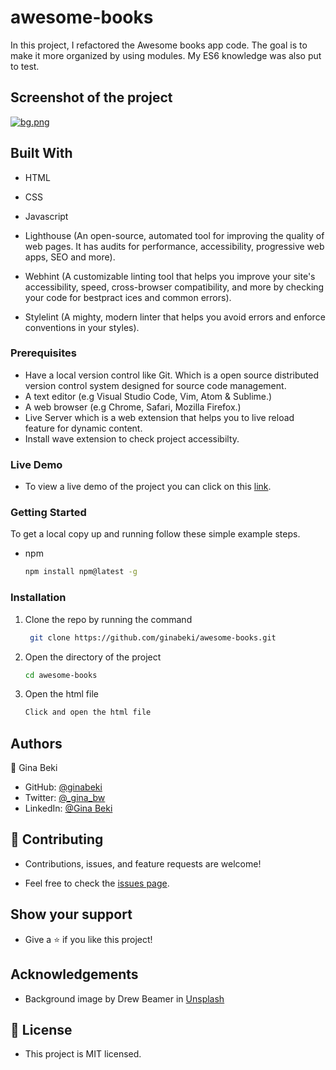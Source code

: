 # awesome-books
In this project, I refactored the Awesome books app code. The goal is to make it more organized by using modules. My ES6 knowledge was also put to test.
## Screenshot of the project

[![bg.png](https://i.postimg.cc/C5dSR6YS/bg.png)](https://postimg.cc/rR6vbjKP)

## Built With

- HTML

- CSS

- Javascript 

- Lighthouse (An open-source, automated tool for improving the quality of web pages. It has audits for performance, accessibility, progressive web apps, SEO and more).

- Webhint (A customizable linting tool that helps you improve your site's accessibility, speed, cross-browser compatibility, and more by checking your code for bestpract ices and common errors).

- Stylelint (A mighty, modern linter that helps you avoid errors and enforce conventions in your styles).

### Prerequisites

- Have a local version control like Git. Which is a open source distributed version control system designed for source code management.
- A text editor (e.g Visual Studio Code, Vim, Atom & Sublime.)
- A web browser (e.g Chrome, Safari, Mozilla Firefox.)
- Live Server which is a web extension that helps you to live reload feature for dynamic content.
- Install wave extension to check project accessibilty.

### Live Demo

- To view a live demo of the project you can click on this [link](https://ginabeki.github.io/awesome-books-es6/).

### Getting Started

To get a local copy up and running follow these simple example steps.

- npm
  ```sh
  npm install npm@latest -g
  ```

### Installation

1. Clone the repo by running the command
   ```sh
    git clone https://github.com/ginabeki/awesome-books.git
   ```
2. Open the directory of the project
   ```sh
   cd awesome-books
   ```
3. Open the html file
   ```sh
   Click and open the html file

## Authors

👤 Gina Beki

- GitHub: [@ginabeki](https://github.com/ginabeki)
- Twitter: [@_gina_bw](https://twitter.com/_gina_bw)
- LinkedIn: [@Gina Beki](https://www.linkedin.com/in/gina-beki-a85846103/)

## 🤝 Contributing

- Contributions, issues, and feature requests are welcome!

- Feel free to check the [issues page](https://github.com/ginabeki/awesome-books/issues).

## Show your support

- Give a ⭐️ if you like this project!

## Acknowledgements

- Background image by Drew Beamer in [Unsplash](https://unsplash.com/photos/kUHfMW8awpE)

## 📝 License

- This project is MIT licensed.
